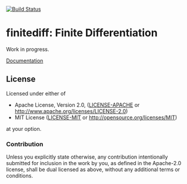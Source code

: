 [![Build Status](https://travis-ci.org/argmin-rs/finitediff.svg?branch=master)](https://travis-ci.org/argmin-rs/finitediff)

# finitediff: Finite Differentiation

Work in progress.

[Documentation](https://argmin-rs.github.io/finitediff/finitediff/) 

## License

Licensed under either of

  * Apache License, Version 2.0, ([LICENSE-APACHE](LICENSE-APACHE) or http://www.apache.org/licenses/LICENSE-2.0)
  * MIT License ([LICENSE-MIT](LICENSE-MIT) or http://opensource.org/licenses/MIT)

at your option.

### Contribution

Unless you explicitly state otherwise, any contribution intentionally submitted for inclusion in the work by you, as defined in the Apache-2.0 license, shall be dual licensed as above, without any additional terms or conditions.
